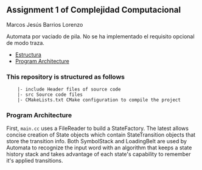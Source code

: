 ## Assignment 1 of Complejidad Computacional

Marcos Jesús Barrios Lorenzo

Automata por vaciado de pila. No se ha implementado el requisito opcional de modo traza.

- [Estructura](#structure)
- [Program Architecture](#program-architecture)

### This repository is structured as follows

```
    |- include Header files of source code
    |- src Source code files
    |- CMakeLists.txt CMake configuration to compile the project
```


### Program Architecture

First, <code>main.cc</code> uses a FileReader to build a StateFactory. The latest allows concise creation of State objects which contain  StateTransition objects that store the transition info. Both SymbolStack and LoadingBelt are used by Automata to recognize the input word with an algorithm that keeps a state history stack and takes advantage of each state's capability to remember it's applied transitions.